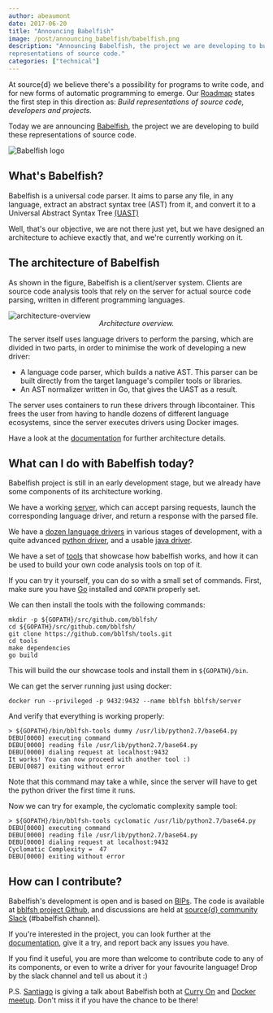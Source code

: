 ```yaml
---
author: abeaumont
date: 2017-06-20
title: "Announcing Babelfish"
image: /post/announcing_babelfish/babelfish.png
description: "Announcing Babelfish, the project we are developing to build
representations of source code."
categories: ["technical"]
---
```


<style>
p.dt {
  margin-top: -16px;
  font-style: italic;
}
</style>

At source{d} we believe there's a possibility for programs to write code, and for
new forms of automatic programming to emerge. Our
[Roadmap](/post/our-roadmap/) states the first step in this
direction as: *Build representations of source code, developers and projects.*

Today we are announcing [Babelfish](https://doc.bblf.sh/), the project we are
developing to build these representations of source code.

![Babelfish logo](/post/announcing_babelfish/babelfish.png)

## What's Babelfish?

Babelfish is a universal code parser. It aims to parse any file, in any language,
extract an abstract syntax tree (AST) from it, and convert it to a Universal
Abstract Syntax Tree [(UAST)](https://doc.bblf.sh/uast/specification.html)

Well, that's our objective, we are not there just yet, but we have designed an
architecture to achieve exactly that, and we're currently working on it.

## The architecture of Babelfish

As shown in the figure, Babelfish is a client/server system. Clients are source
code analysis tools that rely on the server for actual source code parsing,
written in different programming languages.

![architecture-overview](/post/announcing_babelfish/architecture-overview.png)
<p align="center" class="dt">Architecture overview.</p>

The server itself uses language drivers to perform the parsing, which are
divided in two parts, in order to minimise the work of developing a new driver:

- A language code parser, which builds a native AST. This parser can be built
  directly from the target language's compiler tools or libraries.
- An AST normalizer written in Go, that gives the UAST as a result.

The server uses containers to run these drivers through libcontainer. This
frees the user from having to handle dozens of different language ecosystems,
since the server executes drivers using Docker images.

Have a look at the [documentation](https://doc.bblf.sh/architecture.html) for
further architecture details.

## What can I do with Babelfish today?

Babelfish project is still in an early development stage, but we already have
some components of its architecture working.

We have a working [server](https://github.com/bblfsh/server/), which can accept parsing requests,
launch the corresponding language driver, and return a response with the parsed
file.

We have a [dozen language drivers](https://doc.bblf.sh/languages.html) in
various stages of development, with a quite advanced
[python driver](https://github.com/bblfsh/python-driver), and a usable
[java driver](https://github.com/bblfsh/java-driver).

We have a set of [tools](https://github.com/bblfsh/tools) that showcase how
babelfish works, and how it can be used to build your own code analysis tools on
top of it.

If you can try it yourself, you can do so with a small set of commands.
First, make sure you have [Go](https://golang.org/doc/install) installed
and `GOPATH` properly set.

We can then install the tools with the following commands:

```
mkdir -p ${GOPATH}/src/github.com/bblfsh/
cd ${GOPATH}/src/github.com/bblfsh/
git clone https://github.com/bblfsh/tools.git
cd tools
make dependencies
go build
```

This will build the our showcase tools and install them in `${GOPATH}/bin`.

We can get the server running just using docker:

```
docker run --privileged -p 9432:9432 --name bblfsh bblfsh/server
```

And verify that everything is working properly:

```
> ${GOPATH}/bin/bblfsh-tools dummy /usr/lib/python2.7/base64.py
DEBU[0000] executing command
DEBU[0000] reading file /usr/lib/python2.7/base64.py
DEBU[0000] dialing request at localhost:9432
It works! You can now proceed with another tool :)
DEBU[0087] exiting without error
```

Note that this command may take a while,
since the server will have to get the python driver the first time it runs.

Now we can try for example, the cyclomatic complexity sample tool:

```
> ${GOPATH}/bin/bblfsh-tools cyclomatic /usr/lib/python2.7/base64.py
DEBU[0000] executing command
DEBU[0000] reading file /usr/lib/python2.7/base64.py
DEBU[0000] dialing request at localhost:9432
Cyclomatic Complexity =  47
DEBU[0000] exiting without error
```

## How can I contribute?

Babelfish's development is open
and is based on [BIPs](https://doc.bblf.sh/proposals/).
The code is available at
[bblfsh project Github](https://github.com/bblfsh/), and discussions are held at
[source{d} community Slack](https://join.slack.com/sourced-community/shared_invite/MTkwNTM0ODEyODIzLTE0OTYxMzc5NTMtODRhMDYyNzAyYQ)
(#babelfish channel).

If you're interested in the project, you can look further at the
[documentation](https://doc.bblf.sh/), give it a try, and report back any issues
you have.

If you find it useful, you are more than welcome to contribute code to any of
its components, or even to write a driver for your favourite language! Drop by the
slack channel and tell us about it :)

P.S. [Santiago](https://github.com/smola) is giving a talk about Babelfish both at
[Curry On](http://curry-on.org/2017/sessions/babelfish-universal-code-parsing-server.html)
and [Docker meetup](https://www.meetup.com/Docker-meetups/events/240565310/).
Don't miss it if you have the chance to be there!
